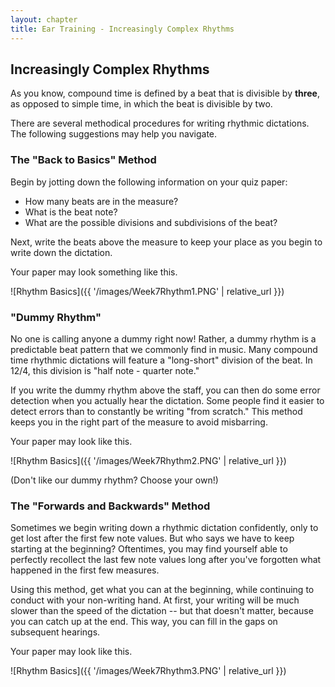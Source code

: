 ```yaml
---
layout: chapter
title: Ear Training - Increasingly Complex Rhythms
---
```


## Increasingly Complex Rhythms

As you know, compound time is defined by a beat that is divisible by **three**, as opposed to simple time, in which the beat is divisible by two.

There are several methodical procedures for writing rhythmic dictations. The following suggestions may help you navigate.

### The "Back to Basics" Method

Begin by jotting down the following information on your quiz paper:

- How many beats are in the measure?
- What is the beat note?
- What are the possible divisions and subdivisions of the beat?

Next, write the beats above the measure to keep your place as you begin to write down the dictation.

Your paper may look something like this.

![Rhythm Basics]({{ '/images/Week7Rhythm1.PNG' | relative_url }})

### "Dummy Rhythm"

No one is calling anyone a dummy right now! Rather, a dummy rhythm is a predictable beat pattern that we commonly find in music. Many compound time rhythmic dictations will feature a "long-short" division of the beat. In 12/4, this division is "half note - quarter note." 

If you write the dummy rhythm above the staff, you can then do some error detection when you actually hear the dictation. Some people find it easier to detect errors than to constantly be writing "from scratch." This method keeps you in the right part of the measure to avoid misbarring.

Your paper may look like this.

![Rhythm Basics]({{ '/images/Week7Rhythm2.PNG' | relative_url }})

(Don't like our dummy rhythm? Choose your own!)

### The "Forwards and Backwards" Method

Sometimes we begin writing down a rhythmic dictation confidently, only to get lost after the first few note values. But who says we have to keep starting at the beginning? Oftentimes, you may find yourself able to perfectly recollect the last few note values long after you've forgotten what happened in the first few measures. 

Using this method, get what you can at the beginning, while continuing to conduct with your non-writing hand. At first, your writing will be much slower than the speed of the dictation -- but that doesn't matter, because you can catch up at the end. This way, you can fill in the gaps on subsequent hearings.

Your paper may look like this.

![Rhythm Basics]({{ '/images/Week7Rhythm3.PNG' | relative_url }})